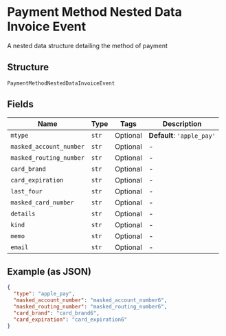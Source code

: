 
# Payment Method Nested Data Invoice Event

A nested data structure detailing the method of payment

## Structure

`PaymentMethodNestedDataInvoiceEvent`

## Fields

| Name | Type | Tags | Description |
|  --- | --- | --- | --- |
| `mtype` | `str` | Optional | **Default**: `'apple_pay'` |
| `masked_account_number` | `str` | Optional | - |
| `masked_routing_number` | `str` | Optional | - |
| `card_brand` | `str` | Optional | - |
| `card_expiration` | `str` | Optional | - |
| `last_four` | `str` | Optional | - |
| `masked_card_number` | `str` | Optional | - |
| `details` | `str` | Optional | - |
| `kind` | `str` | Optional | - |
| `memo` | `str` | Optional | - |
| `email` | `str` | Optional | - |

## Example (as JSON)

```json
{
  "type": "apple_pay",
  "masked_account_number": "masked_account_number6",
  "masked_routing_number": "masked_routing_number6",
  "card_brand": "card_brand6",
  "card_expiration": "card_expiration6"
}
```

